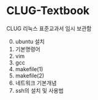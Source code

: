 # CLUG-Textbook
CLUG 리눅스 표준교과서 임시 보관함

00. ubuntu 설치
01. 기본명령어
02. vim
03. gcc
04. makefile(1)
05. makefile(2)
06. 네트워크 기본개념
07. ssh의 설치 및 사용법
